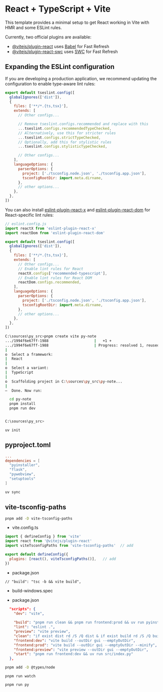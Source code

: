 # React + TypeScript + Vite

This template provides a minimal setup to get React working in Vite with HMR and some ESLint rules.

Currently, two official plugins are available:

- [@vitejs/plugin-react](https://github.com/vitejs/vite-plugin-react/blob/main/packages/plugin-react) uses [Babel](https://babeljs.io/) for Fast Refresh
- [@vitejs/plugin-react-swc](https://github.com/vitejs/vite-plugin-react/blob/main/packages/plugin-react-swc) uses [SWC](https://swc.rs/) for Fast Refresh

## Expanding the ESLint configuration

If you are developing a production application, we recommend updating the configuration to enable type-aware lint rules:

```js
export default tseslint.config([
  globalIgnores(['dist']),
  {
    files: ['**/*.{ts,tsx}'],
    extends: [
      // Other configs...

      // Remove tseslint.configs.recommended and replace with this
      ...tseslint.configs.recommendedTypeChecked,
      // Alternatively, use this for stricter rules
      ...tseslint.configs.strictTypeChecked,
      // Optionally, add this for stylistic rules
      ...tseslint.configs.stylisticTypeChecked,

      // Other configs...
    ],
    languageOptions: {
      parserOptions: {
        project: ['./tsconfig.node.json', './tsconfig.app.json'],
        tsconfigRootDir: import.meta.dirname,
      },
      // other options...
    },
  },
])
```

You can also install [eslint-plugin-react-x](https://github.com/Rel1cx/eslint-react/tree/main/packages/plugins/eslint-plugin-react-x) and [eslint-plugin-react-dom](https://github.com/Rel1cx/eslint-react/tree/main/packages/plugins/eslint-plugin-react-dom) for React-specific lint rules:

```js
// eslint.config.js
import reactX from 'eslint-plugin-react-x'
import reactDom from 'eslint-plugin-react-dom'

export default tseslint.config([
  globalIgnores(['dist']),
  {
    files: ['**/*.{ts,tsx}'],
    extends: [
      // Other configs...
      // Enable lint rules for React
      reactX.configs['recommended-typescript'],
      // Enable lint rules for React DOM
      reactDom.configs.recommended,
    ],
    languageOptions: {
      parserOptions: {
        project: ['./tsconfig.node.json', './tsconfig.app.json'],
        tsconfigRootDir: import.meta.dirname,
      },
      // other options...
    },
  },
])
```

```sh
C:\sources\py_src>pnpm create vite py-note
.../1994f6e67ff-1988                     |   +1 +
.../1994f6e67ff-1988                     | Progress: resolved 1, reused 0, downloaded 1, added 1, done
|
o  Select a framework:
|  React
|
o  Select a variant:
|  TypeScript
|
o  Scaffolding project in C:\sources\py_src\py-note...
|
—  Done. Now run:

  cd py-note
  pnpm install
  pnpm run dev


C:\sources\py_src>
```



```
uv init
```

## pyproject.toml
```toml
...
dependencies = [
  "pyinstaller",
  "flask",
  "pywebview",
  "setuptools"
]
```

```sh
uv sync
```




## vite-tsconfig-paths

```sh
pnpm add -D vite-tsconfig-paths
```

- vite.config.ts
```js
import { defineConfig } from 'vite'
import react from '@vitejs/plugin-react'
import viteTsconfigPaths from 'vite-tsconfig-paths'  // add

export default defineConfig({
  plugins: [react(), viteTsconfigPaths()],   // add
})
```

- package.json
```
// "build": "tsc -b && vite build",
```

- build-windows.spec

- package.json
```json
  "scripts": {
    "dev": "vite",
    
    "build": "pnpm run clean && pnpm run frontend:prod && uv run pyinstaller build-windows.spec",
    "lint": "eslint .",
    "preview": "vite preview",
    "clean": "if exist dist rd /S /Q dist & if exist build rd /S /Q build & if exist gui rd /S /Q gui",
    "frontend:dev": "vite build --outDir gui --emptyOutDir",
    "frontend:prod": "vite build --outDir gui --emptyOutDir --minify",
    "frontend:preview": "vite preview --outDir gui --emptyOutDir",
    "start": "pnpm run frontend:dev && uv run src/index.py"
  },
```

```sh
pnpm add -D @types/node
```

```
pnpm run watch

pnpm run py
```

